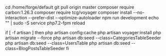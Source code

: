 cd /home/forge/default
git pull origin master
composer require carbon:1.26.3
composer require tcg/voyager
composer install --no-interaction --prefer-dist --optimize-autoloader
npm run development
echo "" | sudo -S service php7.2-fpm reload

if [ -f artisan ]
then
    php artisan config:cache
    php artisan voyager:install
    php artisan migrate --force
    php artisan db:seed --class=CategoriesTableSeeder
    php artisan db:seed --class=UsersTable
    php artisan db:seed --class=BlogPostsTableSeeder
fi
